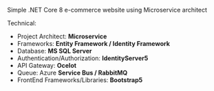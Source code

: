 Simple .NET Core 8 e-commerce website using Microservice architect

Technical:
- Project Architect: **Microservice**
- Frameworks: **Entity Framework / Identity Framework**
- Database: **MS SQL Server**
- Authentication/Authorization: **IdentityServer5**
- API Gateway: **Ocelot**
- Queue: Azure **Service Bus / RabbitMQ**
- FrontEnd Frameworks/Libraries: **Bootstrap5**
